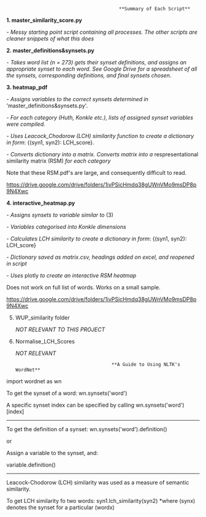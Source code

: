                               
                                             **Summary of Each Script**
**1. master_similarity_score.py**
     
   *- Messy starting point script containing all processes. The other scripts are cleaner snippets of what this does*


**2. master_definitions&synsets.py**
      
   *- Takes word list (n = 273) gets their synset definitions, and assigns an appropriate synset to each word. See Google Drive for a spreadsheet of all the synsets, corresponding definitions, and final synsets chosen.*


**3. heatmap_pdf**
      
   *- Assigns variables to the correct synsets determined in* 'master_definitions&synsets.py'.
      
   *- For each category (Huth, Konkle etc.), lists of assigned synset variables were compiled.*
      
   *- Uses Leacock_Chodorow (LCH) similarity function to create a dictionary in form*: {(syn1, syn2): LCH_score}.
      
   *- Converts dictionary into a matrix. Converts matrix into a* respresentational similarity matrix (RSM) *for each category*
      
   Note that these RSM.pdf's are large, and consequently difficult to read.
      
   https://drive.google.com/drive/folders/1ivPSicHmdq38gUWnVMo9msDP8p9N4Xwc


**4. interactive_heatmap.py**
      
   *- Assigns synsets to variable similar to* (3)
      
   *- Variables categorised into Konkle dimensions*
      
   *- Calculates LCH similarity to create a dictionary in form*: {(syn1, syn2): LCH_score}
      
   *- Dictionary saved as matrix.csv, headings added on excel, and reopened in script*
      
   *- Uses* plotly *to create an interactive RSM heatmap*
      
   Does not work on full list of words. Works on a small sample. 
      
   https://drive.google.com/drive/folders/1ivPSicHmdq38gUWnVMo9msDP8p9N4Xwc
       
       
5. WUP_similarity folder
      
      *NOT RELEVANT TO THIS PROJECT*
      
      
6. Normalise_LCH_Scores
      
      *NOT RELEVANT*



                                          **A Guide to Using NLTK's WordNet**
                                              
import wordnet as wn

To get the synset of a word: wn.synsets('word')

A specific synset index can be specified by calling wn.synsets('word')[index]

----------------------------------------------------------------------------------------------
  
To get the definition of a synset:
wn.synsets('word').definition()
  
or

Assign a variable to the synset, and:

variable.definition()
  
-----------------------------------------------------------------------------------------------
Leacock-Chodorow (LCH) similarity was used as a measure of semantic similarity.

To get LCH similarity fo two words:
syn1.lch_similarity(syn2)
*where (synx) denotes the synset for a particular (wordx)


  
